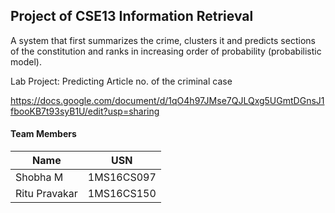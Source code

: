 
## Project of CSE13 Information Retrieval 

A system that first summarizes the crime, clusters it and predicts sections of the constitution and ranks in increasing order of probability (probabilistic model).

Lab Project: Predicting Article no. of the criminal case

https://docs.google.com/document/d/1qO4h97JMse7QJLQxg5UGmtDGnsJ1fbooKB7t93syB1U/edit?usp=sharing

#### Team Members

| Name  | USN |
| ------------- | ------------- |
|  Shobha M | 1MS16CS097 |
| Ritu Pravakar | 1MS16CS150  |
